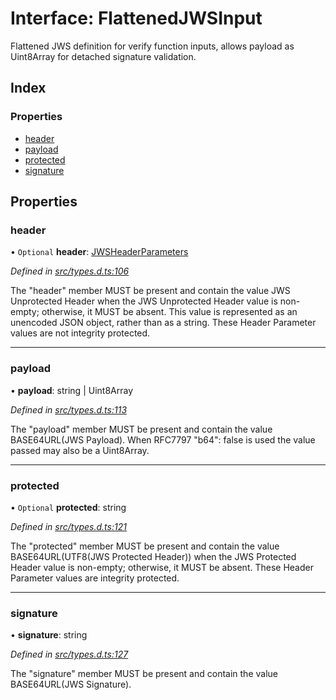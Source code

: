 # Interface: FlattenedJWSInput

Flattened JWS definition for verify function inputs, allows payload as
Uint8Array for detached signature validation.

## Index

### Properties

* [header](_types_d_.flattenedjwsinput.md#header)
* [payload](_types_d_.flattenedjwsinput.md#payload)
* [protected](_types_d_.flattenedjwsinput.md#protected)
* [signature](_types_d_.flattenedjwsinput.md#signature)

## Properties

### header

• `Optional` **header**: [JWSHeaderParameters](_types_d_.jwsheaderparameters.md)

*Defined in [src/types.d.ts:106](https://github.com/panva/jose/blob/v3.2.0/src/types.d.ts#L106)*

The "header" member MUST be present and contain the value JWS
Unprotected Header when the JWS Unprotected Header value is non-
empty; otherwise, it MUST be absent.  This value is represented as
an unencoded JSON object, rather than as a string.  These Header
Parameter values are not integrity protected.

___

### payload

•  **payload**: string \| Uint8Array

*Defined in [src/types.d.ts:113](https://github.com/panva/jose/blob/v3.2.0/src/types.d.ts#L113)*

The "payload" member MUST be present and contain the value
BASE64URL(JWS Payload). When RFC7797 "b64": false is used
the value passed may also be a Uint8Array.

___

### protected

• `Optional` **protected**: string

*Defined in [src/types.d.ts:121](https://github.com/panva/jose/blob/v3.2.0/src/types.d.ts#L121)*

The "protected" member MUST be present and contain the value
BASE64URL(UTF8(JWS Protected Header)) when the JWS Protected
Header value is non-empty; otherwise, it MUST be absent.  These
Header Parameter values are integrity protected.

___

### signature

•  **signature**: string

*Defined in [src/types.d.ts:127](https://github.com/panva/jose/blob/v3.2.0/src/types.d.ts#L127)*

The "signature" member MUST be present and contain the value
BASE64URL(JWS Signature).
